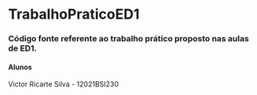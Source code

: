 # TrabalhoPraticoED1
### Código fonte referente ao trabalho prático proposto nas aulas de ED1.
#### Alunos
Victor Ricarte Silva - 12021BSI230

